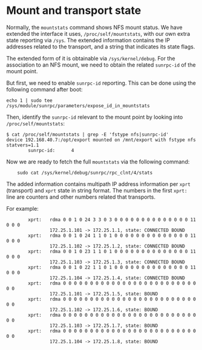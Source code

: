 # Mount and transport state

Normally, the `mountstats` command shows NFS mount status. We have extended the
interface it uses, `/proc/self/mountstats`, with our own extra state reporting
via `/sys`. The extended information contains the IP addresses related to the
transport, and a string that indicates its state flags.

The extended form of it is obtainable via `/sys/kernel/debug`. For the
association to an NFS mount, we need to obtain the related `sunrpc-id` of the
mount point.

But first, we need to enable `sunrpc-id` reporting. This can be done using
the following command after boot:

```
echo 1 | sudo tee /sys/module/sunrpc/parameters/expose_id_in_mountstats
```


Then, identify the `sunrpc-id` relevant to the mount point by looking into
`/proc/self/mountstats`:

```
$ cat /proc/self/mountstats | grep -E 'fstype nfs|sunrpc-id'
device 192.168.40.7:/opt/export mounted on /mnt/export with fstype nfs statvers=1.1
        sunrpc-id:      4
```

Now we are ready to fetch the full `mountstats` via the following command:

```
    sudo cat /sys/kernel/debug/sunrpc/rpc_clnt/4/stats
```

The added information contains multipath IP address information per `xprt`
(transport) and `xprt` state in string format. The numbers in the first `xprt:`
line are counters and other numbers related that transports.

For example:

```
        xprt:   rdma 0 0 1 0 24 3 3 0 3 0 0 0 0 0 0 0 0 0 0 0 0 0 0 11 0 0 0
                172.25.1.101 -> 172.25.1.1, state: CONNECTED BOUND
        xprt:   rdma 0 0 1 0 24 1 1 0 1 0 0 0 0 0 0 0 0 0 0 0 0 0 0 11 0 0 0
                172.25.1.102 -> 172.25.1.2, state: CONNECTED BOUND
        xprt:   rdma 0 0 1 0 23 1 1 0 1 0 0 0 0 0 0 0 0 0 0 0 0 0 0 11 0 0 0
                172.25.1.103 -> 172.25.1.3, state: CONNECTED BOUND
        xprt:   rdma 0 0 1 0 22 1 1 0 1 0 0 0 0 0 0 0 0 0 0 0 0 0 0 11 0 0 0
                172.25.1.104 -> 172.25.1.4, state: CONNECTED BOUND
        xprt:   rdma 0 0 0 0 0 0 0 0 0 0 0 0 0 0 0 0 0 0 0 0 0 0 0 0 0 0 0
                172.25.1.101 -> 172.25.1.5, state: BOUND
        xprt:   rdma 0 0 0 0 0 0 0 0 0 0 0 0 0 0 0 0 0 0 0 0 0 0 0 0 0 0 0
                172.25.1.102 -> 172.25.1.6, state: BOUND
        xprt:   rdma 0 0 0 0 0 0 0 0 0 0 0 0 0 0 0 0 0 0 0 0 0 0 0 0 0 0 0
                172.25.1.103 -> 172.25.1.7, state: BOUND
        xprt:   rdma 0 0 0 0 0 0 0 0 0 0 0 0 0 0 0 0 0 0 0 0 0 0 0 0 0 0 0
                172.25.1.104 -> 172.25.1.8, state: BOUND
```
